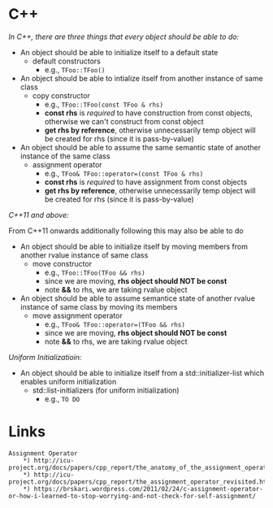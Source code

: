 # C++

_In C++, there are three things that every object should be able to do:_

- An object should be able to initialize itself to a default state
    - default constructors
        - e.g., `TFoo::TFoo()`
- An object should be able to intialize itself from another instance of same class
    - copy constructor
        - e.g., `TFoo::TFoo(const TFoo & rhs)`
        - __const rhs__ is _required_ to have construction from const objects, otherwise we can't construct from const object
        - __get rhs by reference__, otherwise unnecessarily temp object will be created for rhs (since it is pass-by-value)
- An object should be able to assume the same semantic state of another instance of the same class
    - assignment operator
        - e.g., `TFoo& TFoo::operator=(const TFoo & rhs)`
        - __const rhs__ is _required_ to have assignment from const objects
        - __get rhs by reference__, otherwise unnecessarily temp object will be created for rhs (since it is pass-by-value)

_C++11 and above:_

From C++11 onwards additionally following this may also be able to do
    
- An object should be able to initialize itself by moving members from another rvalue instance of same class
    - move constructor
        - e.g., `TFoo::TFoo(TFoo && rhs)`
        - since we are moving, __rhs object should NOT be const__
        - note __&&__ to rhs, we are taking rvalue object
- An object should be able to assume semantice state of another rvalue instance of same class by moving its members
    - move assignment operator
        - e.g., `TFoo& TFoo::operator=(TFoo && rhs)`
        - since we are moving, __rhs object should NOT be const__
        - note __&&__ to rhs, we are taking rvalue object
    
_Uniform Initializatioin:_
    
- An object should be able to initialize itself from a std::initializer-list which enables uniform initialization
    - std::list-initializers (for uniform initialization)
        - e.g., `TO DO`

# Links
    Assignment Operator
        *) http://icu-project.org/docs/papers/cpp_report/the_anatomy_of_the_assignment_operator.html
        *) http://icu-project.org/docs/papers/cpp_report/the_assignment_operator_revisited.html
        *) https://brskari.wordpress.com/2011/02/24/c-assignment-operator-or-how-i-learned-to-stop-worrying-and-not-check-for-self-assignment/
